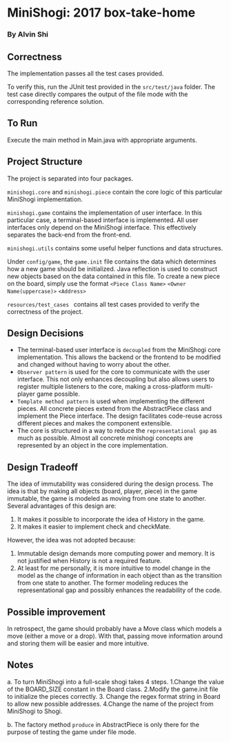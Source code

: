 # MiniShogi: 2017 box-take-home
### By Alvin Shi

## Correctness
The implementation passes all the test cases provided.

To verify this, run the JUnit test provided in the `src/test/java` folder.
The test case directly compares the output of the file mode with the corresponding reference solution.

## To Run
Execute the main method in Main.java with appropriate arguments.

## Project Structure
The project is separated into four packages.

`minishogi.core` and `minishogi.piece` contain the core logic of this particular MiniShogi implementation. 

`minishogi.game` contains the implementation of user interface. In this particular case, a terminal-based interface is implemented. All user interfaces only depend on the MiniShogi interface. This effectively separates the back-end from the front-end.

`minishogi.utils` contains some useful helper functions and data structures.

Under  `config/game`, the `game.init` file contains the data which determines how a new game should be initialized. Java reflection is used to construct new objects based on the data contained in this file. To create a new piece on the board, simply use the format `<Piece Class Name>` `<Owner Name(uppercase)>` `<Address>`

`resources/test_cases ` contains all test cases provided to verify the correctness of the project.

## Design Decisions
* The terminal-based user interface is `decoupled` from the MiniShogi core implementation. This allows the backend or the frontend to be modified and changed without having to worry about the other.
* `Observer pattern` is used for the core to communicate with the user interface. This not only enhances decoupling but also allows users to register multiple listeners to the core, making a cross-platform multi-player game possible.
* `Template method pattern` is used when implementing the different pieces. All concrete pieces extend from the AbstractPiece class and implement the Piece interface. The design facilitates code-reuse across different pieces and makes the component extensible.
* The core is structured in a way to reduce the `representational gap` as much as possible. Almost all concrete minishogi concepts are represented by an object in the core implementation.

## Design Tradeoff
The idea of immutability was considered during the design process. The idea is that by making all objects (board, player, piece) in the game immutable, the game is modeled as moving from one state to another. Several advantages of this design are:
1. It makes it possible to incorporate the idea of History in the game.
2. It makes it easier to implement check and checkMate.

However, the idea was not adopted because:
1. Immutable design demands more computing power and memory. It is not justified when History is not a required feature.
2. At least for me personally, it is more intuitive to model change in the model as the change of information in each object than as the transition from one state to another. The former modeling reduces the representational gap and possibly enhances the readability of the code.
   
## Possible improvement 
In retrospect, the game should probably have a Move class which models a move (either a move or a drop). With that, passing move information around and storing them will be easier and more intuitive.

## Notes
a. To turn MiniShogi into a full-scale shogi takes 4 steps. 1.Change the value of the BOARD_SIZE constant in the Board class. 2.Modify the game.init file to initialize the pieces correctly. 3. Change the regex format string in Board to allow new possible addresses. 4.Change the name of the project from MiniShogi to Shogi.

b. The factory method `produce` in AbstractPiece is only there for the purpose of testing the game under file mode.